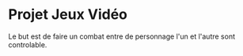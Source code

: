 # Projet Jeux Vidéo 

Le but est de faire un combat entre de personnage l'un et l'autre sont controlable.
